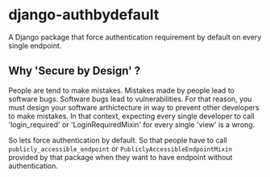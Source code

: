 # django-authbydefault
A Django package that force authentication requirement by default on every single endpoint. 

## Why 'Secure by Design' ?
People are tend to make mistakes. Mistakes made by people lead to software bugs. Software bugs lead to vulnerabilities. For that reason, you must design your software arthictecture in way to prevent other developers to make mistakes. In that context, expecting every single developer to call 'login_required' or 'LoginRequiredMixin' for every single 'view' is a wrong.

So lets force authentication by default. So that people have to call `publicly_accessible_endpoint` or `PubliclyAccessibleEndpointMixin` provided by that package when they want to have endpoint without authentication.



